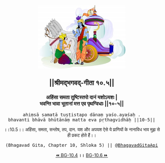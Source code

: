 <center><img src="../../asset/BG.png" alt="#API #bhagavadgitaapi #slok #nodejs #js #api #gitaapi #krishna #hinduism #vedic #ISKCON #shreemadbhagavadgita #technology"/>
<h2>||श्रीमद्‍भगवद्‍-गीता १०.५||</h2>
<h3>अहिंसा समता तुष्टिस्तपो दानं यशोऽयशः |<br/>भवन्ति भावा भूतानां मत्त एव पृथग्विधाः ||१०-५||</h3>
<pre>ahiṃsā samatā tuṣṭistapo dānaṃ yaśo.ayaśaḥ .<br/>bhavanti bhāvā bhūtānāṃ matta eva pṛthagvidhāḥ ||10-5||</pre>
<p>।।10.5।। अहिंसा, समता, सन्तोष, तप, दान. यश और अपयश ऐसे ये प्राणियों के नानाविध भाव मुझ से ही प्रकट होते हैं।।</p>
<pre>(Bhagavad Gita, Chapter 10, Shloka 5) || <a href="https://twitter.com/bhagavadgitaapi">@BhagavadGitaApi</a></pre><a href="../../10/4">⏪  BG-10.4</a><b>        ।।        </b><a href="../../10/6">BG-10.6  ⏩</a></center>